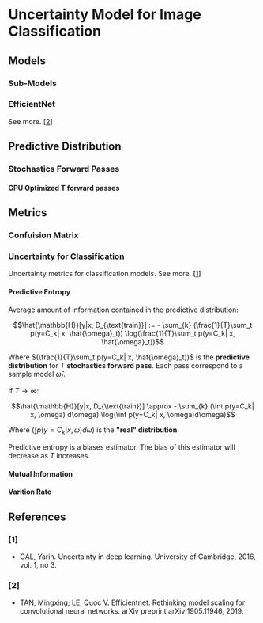 # Uncertainty Model for Image Classification

## Models

### Sub-Models

### EfficientNet

See more. [[2](#[2])]

## Predictive Distribution

### Stochastics Forward Passes

#### GPU Optimized T forward passes

## Metrics

### Confuision Matrix

### Uncertainty for Classification

Uncertainty metrics for classification models. See more. [[1](#[1])]

#### Predictive Entropy

Average amount of information contained in the predictive
distribution:

$$\hat{\mathbb{H}}[y|x, D_{\text{train}}] := - \sum_{k} (\frac{1}{T}\sum_t p(y=C_k| x, \hat{\omega}_t)) \log(\frac{1}{T}\sum_t p(y=C_k| x, \hat{\omega}_t))$$

Where $(\frac{1}{T}\sum_t p(y=C_k| x, \hat{\omega}_t))$ is the **predictive distribution** for $T$ **stochastics forward pass**. Each pass correspond to a sample model $\hat{\omega}_t$. 

If $T \rightarrow \infty$:

$$\hat{\mathbb{H}}[y|x, D_{\text{train}}] \approx - \sum_{k} (\int p(y=C_k| x, \omega) d\omega) \log(\int p(y=C_k| x, \omega)d\omega)$$

Where $(\int p(y=C_k| x, \omega) d\omega)$ is the  **"real" distribution**.

Predictive entropy is a biases estimator. The bias of this estimator will decrease as $T$ increases.


#### Mutual Information

#### Varition Rate

## References

### [1]
* GAL, Yarin. Uncertainty in deep learning. University of Cambridge, 2016, vol. 1, no 3.
### [2]
* TAN, Mingxing; LE, Quoc V. Efficientnet: Rethinking model scaling for convolutional neural networks. arXiv preprint arXiv:1905.11946, 2019.